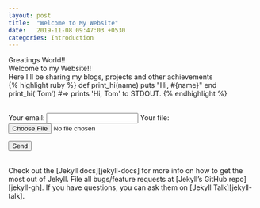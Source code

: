 ```yaml
---
layout: post
title:  "Welcome to My Website"
date:   2019-11-08 09:47:03 +0530
categories: Introduction 
---
```

Greatings World!! <br>
Welcome to my Website!! <br>
Here I'll be sharing my blogs, projects and other achievements 
<br>
{% highlight ruby %}
def print_hi(name)
  puts "Hi, #{name}"
end
print_hi('Tom')
#=> prints 'Hi, Tom' to STDOUT.
{% endhighlight %}

<br>
<form
  action="https://formspree.io/moqqvjrw"
  method="POST"
  enctype="multipart/form-data"
>
  <label>
    Your email:
    <input type="text" name="_replyto">
  </label>
  <label>
    Your file:
    <input type="file" name="upload">
  </label>

  <button type="submit">Send</button>
</form>
<br>
Check out the [Jekyll docs][jekyll-docs] for more info on how to get the most out of Jekyll. File all bugs/feature requests at [Jekyll’s GitHub repo][jekyll-gh]. If you have questions, you can ask them on [Jekyll Talk][jekyll-talk].

[jekyll-docs]: https://jekyllrb.com/docs/home
[jekyll-gh]:   https://github.com/jekyll/jekyll
[jekyll-talk]: https://talk.jekyllrb.com/
